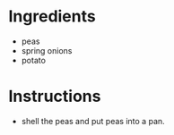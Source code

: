 # Ingredients
- peas
- spring onions
- potato
# Instructions
- shell the peas and put peas into a pan.

